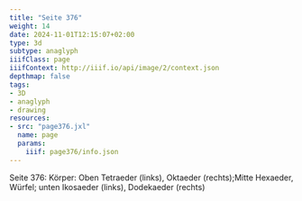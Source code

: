```yaml
---
title: "Seite 376"
weight: 14
date: 2024-11-01T12:15:07+02:00
type: 3d
subtype: anaglyph
iiifClass: page
iiifContext: http://iiif.io/api/image/2/context.json
depthmap: false
tags:
- 3D
- anaglyph
- drawing
resources:
- src: "page376.jxl"
  name: page
  params:
    iiif: page376/info.json
---
```


Seite 376: Körper: Oben Tetraeder (links), Oktaeder (rechts);Mitte Hexaeder, Würfel; unten Ikosaeder (links), Dodekaeder (rechts)
